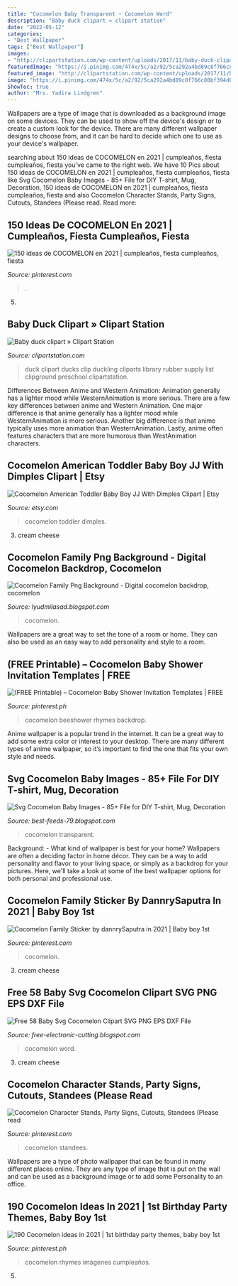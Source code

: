 ```yaml
---
title: "Cocomelon Baby Transparent ~ Cocomelon Word"
description: "Baby duck clipart » clipart station"
date: "2022-05-12"
categories:
- "Best Wallpaper"
tags: ["Best Wallpaper"]
images:
- "http://clipartstation.com/wp-content/uploads/2017/11/baby-duck-clipart.jpg"
featuredImage: "https://i.pinimg.com/474x/5c/a2/92/5ca292a4bd89c8f766c80bf394d08264.jpg"
featured_image: "http://clipartstation.com/wp-content/uploads/2017/11/baby-duck-clipart.jpg"
image: "https://i.pinimg.com/474x/5c/a2/92/5ca292a4bd89c8f766c80bf394d08264.jpg"
ShowToc: true
author: "Mrs. Yadira Lindgren"
---
```



Wallpapers are a type of image that is downloaded as a background image on some devices. They can be used to show off the device's design or to create a custom look for the device. There are many different wallpaper designs to choose from, and it can be hard to decide which one to use as your device's wallpaper.

	

		
searching about 150 ideas de COCOMELON en 2021 | cumpleaños, fiesta cumpleaños, fiesta you've came to the right web. We have 10 Pics about 150 ideas de COCOMELON en 2021 | cumpleaños, fiesta cumpleaños, fiesta like Svg Cocomelon Baby Images - 85+ File for DIY T-shirt, Mug, Decoration, 150 ideas de COCOMELON en 2021 | cumpleaños, fiesta cumpleaños, fiesta and also Cocomelon Character Stands, Party Signs, Cutouts, Standees (Please read. Read more:
		
    
## 150 Ideas De COCOMELON En 2021 | Cumpleaños, Fiesta Cumpleaños, Fiesta

<img loading=lazy src="https://i.pinimg.com/474x/5c/a2/92/5ca292a4bd89c8f766c80bf394d08264.jpg" onerror="this.onerror=null;this.src='https://tse4.mm.bing.net/th?id=OIP.9ywoAWDq6mtN7ACvaODp0wAAAA&amp;pid=15.1';" alt="150 ideas de COCOMELON en 2021 | cumpleaños, fiesta cumpleaños, fiesta">

_Source: pinterest.com_

>. 

	

5.

    
## Baby Duck Clipart » Clipart Station

<img loading=lazy src="http://clipartstation.com/wp-content/uploads/2017/11/baby-duck-clipart.jpg" onerror="this.onerror=null;this.src='https://tse3.mm.bing.net/th?id=OIP.8RbJJfHSG8io9_586McXNAHaHa&amp;pid=15.1';" alt="Baby duck clipart » Clipart Station">

_Source: clipartstation.com_

>duck clipart ducks clip duckling cliparts library rubber supply list clipground preschool clipartstation. 

	

Differences Between Anime and Western Animation: Animation generally has a lighter mood while WesternAnimation is more serious.
There are a few key differences between anime and Western Animation. One major difference is that anime generally has a lighter mood while WesternAnimation is more serious. Another big difference is that anime typically uses more animation than WesternAnimation. Lastly, anime often features characters that are more humorous than WestAnimation characters.

    
## Cocomelon American Toddler Baby Boy JJ With Dimples Clipart | Etsy

<img loading=lazy src="https://i.etsystatic.com/25109561/r/il/dc3fb6/2561874624/il_794xN.2561874624_b4jp.jpg" onerror="this.onerror=null;this.src='https://tse3.mm.bing.net/th?id=OIP.KoiB-vQyCkwDpt-IuHFDbwHaHa&amp;pid=15.1';" alt="Cocomelon American Toddler Baby Boy JJ With Dimples Clipart | Etsy">

_Source: etsy.com_

>cocomelon toddler dimples. 

	

3. cream cheese 

    
## Cocomelon Family Png Background - Digital Cocomelon Backdrop, Cocomelon

<img loading=lazy src="https://lh5.googleusercontent.com/proxy/41DYJ9cIvzAp1KOIs1WKN93xWcL2cyvdPdHUs_-3JfGWlX5by7YuFcHCAuoSsL0KKeqSCJX4ts29aV2BIyNv_DvXdx914IMdJh_RP5X7e1dshMu82_b6oDXh1aXNtextEtttczFNMqOGpB7ia1pl8weloPBjuB53stZBYsnZ7X4k9el-51t76BMcm_e4G6Yyc0-DnJ7XbNDTEPYYE2kDCvprwDjyNKLuvoBAVM5MouqW2ZRQITIhb0u-KenTF21VgTgEVpCRUfs6kqkRNReG9FEtDrvpbUh41d2ONnqcygWKAg0A=w1200-h630-p-k-no-nu" onerror="this.onerror=null;this.src='https://tse2.mm.bing.net/th?id=OIP.lt1oHc0tj6Q2-amTGDEavAHaEq&amp;pid=15.1';" alt="Cocomelon Family Png Background - Digital cocomelon backdrop, cocomelon">

_Source: lyudmilasad.blogspot.com_

>cocomelon. 

	

Wallpapers are a great way to set the tone of a room or home. They can also be used as an easy way to add personality and style to a room.

    
## (FREE Printable) – Cocomelon Baby Shower Invitation Templates | FREE

<img loading=lazy src="https://i.pinimg.com/736x/61/82/66/618266092bd3f9cf89dade52ceeac190.jpg" onerror="this.onerror=null;this.src='https://tse3.mm.bing.net/th?id=OIP.iAaM07dPKLnPf5Vd6zmHSgHaFS&amp;pid=15.1';" alt="(FREE Printable) – Cocomelon Baby Shower Invitation Templates | FREE">

_Source: pinterest.ph_

>cocomelon beeshower rhymes backdrop. 

	

Anime wallpaper is a popular trend in the internet. It can be a great way to add some extra color or interest to your desktop. There are many different types of anime wallpaper, so it’s important to find the one that fits your own style and needs.

    
## Svg Cocomelon Baby Images - 85+ File For DIY T-shirt, Mug, Decoration

<img loading=lazy src="https://www.megaidea.net/wp-content/uploads/2021/01/JJ-cocomelon-02.png" onerror="this.onerror=null;this.src='https://tse2.mm.bing.net/th?id=OIP.HMZ8sGf6nmvVRYpNo_g1XwHaJu&amp;pid=15.1';" alt="Svg Cocomelon Baby Images - 85+ File for DIY T-shirt, Mug, Decoration">

_Source: best-feeds-79.blogspot.com_

>cocomelon transparent. 

	

Background: - What kind of wallpaper is best for your home?
Wallpapers are often a deciding factor in home décor. They can be a way to add personality and flavor to your living space, or simply as a backdrop for your pictures. Here, we'll take a look at some of the best wallpaper options for both personal and professional use.

    
## Cocomelon Family Sticker By DannrySaputra In 2021 | Baby Boy 1st

<img loading=lazy src="https://i.pinimg.com/736x/20/c9/c7/20c9c7d5211a6d4bafa7deb7e999912a.jpg" onerror="this.onerror=null;this.src='https://tse4.mm.bing.net/th?id=OIP.otEaRbTfzd20Kq7sWCYoSAHaJ3&amp;pid=15.1';" alt="Cocomelon Family Sticker by dannrySaputra in 2021 | Baby boy 1st">

_Source: pinterest.com_

>cocomelon. 

	

3. cream cheese 

    
## Free 58 Baby Svg Cocomelon Clipart SVG PNG EPS DXF File

<img loading=lazy src="https://i.etsystatic.com/26509284/r/il/2ac528/2858589729/il_fullxfull.2858589729_qw7v.jpg" onerror="this.onerror=null;this.src='https://tse4.mm.bing.net/th?id=OIP.Cce_FENl5UhPksS_bWc0ZQHaF4&amp;pid=15.1';" alt="Free 58 Baby Svg Cocomelon Clipart SVG PNG EPS DXF File">

_Source: free-electronic-cutting.blogspot.com_

>cocomelon word. 

	

3. cream cheese 

    
## Cocomelon Character Stands, Party Signs, Cutouts, Standees (Please Read

<img loading=lazy src="https://i.pinimg.com/736x/3f/1b/9f/3f1b9f18a6aed20696b820c6e1376562.jpg" onerror="this.onerror=null;this.src='https://tse2.mm.bing.net/th?id=OIP.yQvcYmdiglvsw_vZ3_IO2QHaJ7&amp;pid=15.1';" alt="Cocomelon Character Stands, Party Signs, Cutouts, Standees (Please read">

_Source: pinterest.com_

>cocomelon standees. 

	



Wallpapers are a type of photo wallpaper that can be found in many different places online. They are any type of image that is put on the wall and can be used as a background image or to add some Personality to an office.

    
## 190 Cocomelon Ideas In 2021 | 1st Birthday Party Themes, Baby Boy 1st

<img loading=lazy src="https://i.pinimg.com/474x/a1/9b/cc/a19bcc5db9d837a24178cdef341b4a3c.jpg" onerror="this.onerror=null;this.src='https://tse2.mm.bing.net/th?id=OIP.fTvRPghWDX97OT8cB8ONogAAAA&amp;pid=15.1';" alt="190 Cocomelon ideas in 2021 | 1st birthday party themes, baby boy 1st">

_Source: pinterest.ph_

>cocomelon rhymes imágenes cumpleaños. 

	

5.

